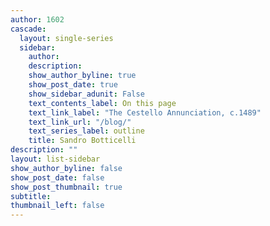 ```yaml
---
author: 1602
cascade:
  layout: single-series
  sidebar: 
    author: 
    description: 
    show_author_byline: true
    show_post_date: true
    show_sidebar_adunit: False
    text_contents_label: On this page
    text_link_label: "The Cestello Annunciation, c.1489"
    text_link_url: "/blog/"
    text_series_label: outline
    title: Sandro Botticelli  
description: ""
layout: list-sidebar
show_author_byline: false
show_post_date: false
show_post_thumbnail: true
subtitle: 
thumbnail_left: false
---
```


